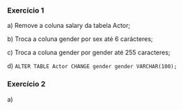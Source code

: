 ### Exercício 1

a) Remove a coluna salary da tabela Actor;

b) Troca a coluna gender por sex até 6 carácteres;

c) Troca a coluna gender por gender até 255 caracteres;

d) ` ALTER TABLE Actor CHANGE gender gender VARCHAR(100); `

### Exercício 2 

a) 